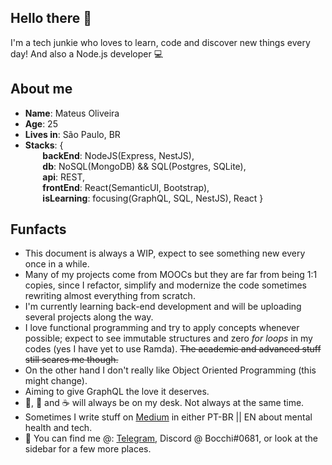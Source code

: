 ## Hello there 👋
I'm a tech junkie who loves to learn, code and discover new things every day!
And also a Node.js developer :computer:

## About me
* **Name**: Mateus Oliveira
* **Age**: 25
* **Lives in**: São Paulo, BR
* **Stacks**: { \
&nbsp;&nbsp;&nbsp;&nbsp;&nbsp;&nbsp; **backEnd**: NodeJS(Express, NestJS), \
&nbsp;&nbsp;&nbsp;&nbsp;&nbsp;&nbsp; **db**: NoSQL(MongoDB) && SQL(Postgres, SQLite), \
&nbsp;&nbsp;&nbsp;&nbsp;&nbsp;&nbsp; **api**: REST, \
&nbsp;&nbsp;&nbsp;&nbsp;&nbsp;&nbsp; **frontEnd**: React(SemanticUI, Bootstrap), \
&nbsp;&nbsp;&nbsp;&nbsp;&nbsp;&nbsp; **isLearning**: focusing(GraphQL, SQL, NestJS), React
 }

## Funfacts
* This document is always a WIP, expect to see something new every once in a while.
* Many of my projects come from MOOCs but they are far from being 1:1 copies, since I refactor, simplify and modernize the code sometimes rewriting almost everything from scratch.
* I'm currently learning back-end development and will be uploading several projects along the way.
* I love functional programming and try to apply concepts whenever possible; expect to see immutable structures and zero *for loops* in my codes (yes I have yet to use Ramda). <del>The academic and advanced stuff still scares me though.</del>
* On the other hand I don't really like Object Oriented Programming (this might change).
* Aiming to give GraphQL the love it deserves.
* :beer:, :tea: and :coffee: will always be on my desk. Not always at the same time.
* Sometimes I write stuff on [Medium](https://medium.com/@mateusmlo) in either PT-BR || EN about mental health and tech.
* :calling: You can find me @: [Telegram](https://t.me/mateusmlo), Discord @ Bocchi#0681, or look at the sidebar for a few more places.

